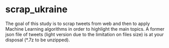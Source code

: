 # scrap_ukraine
The goal of this study is to scrap tweets from web and then to apply Machine Learning algorithms in order to highlight the main topics.
A former json file of tweets (light version due to the limitation on files size) is at your disposal (*.7z to be unzipped).
